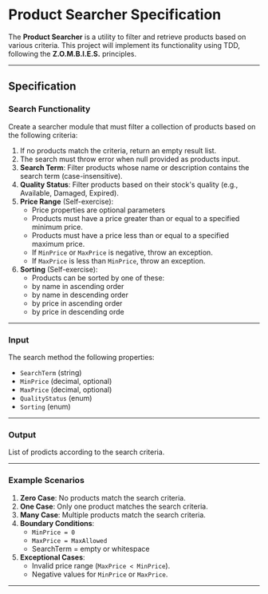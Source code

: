 # Product Searcher Specification

The **Product Searcher** is a utility to filter and retrieve products based on various criteria. This project will implement its functionality using TDD, following the **Z.O.M.B.I.E.S.** principles.

---

## Specification

### **Search Functionality**

Create a searcher module that must filter a collection of products based on the following criteria:

1. If no products match the criteria, return an empty result list.
1. The search must throw error when null provided as products input.
1. **Search Term**: Filter products whose name or description contains the search term (case-insensitive).
1. **Quality Status**: Filter products based on their stock's quality (e.g., Available, Damaged, Expired).
1. **Price Range** (Self-exercise):
   - Price properties are optional parameters
   - Products must have a price greater than or equal to a specified minimum price.
   - Products must have a price less than or equal to a specified maximum price.
   - If `MinPrice` or `MaxPrice` is negative, throw an exception.
   - If `MaxPrice` is less than `MinPrice`, throw an exception.
1. **Sorting** (Self-exercise):
   - Products can be sorted by one of these:
   - by name in ascending order
   - by name in descending order
   - by price in ascending order
   - by price in descending orde

---

### **Input**

The search method the following properties:

- `SearchTerm` (string)
- `MinPrice` (decimal, optional)
- `MaxPrice` (decimal, optional)
- `QualityStatus` (enum)
- `Sorting` (enum)

---

### **Output**

List of prodicts according to the search criteria.

---

### **Example Scenarios**

1. **Zero Case**: No products match the search criteria.
2. **One Case**: Only one product matches the search criteria.
3. **Many Case**: Multiple products match the search criteria.
4. **Boundary Conditions**:
   - `MinPrice = 0`
   - `MaxPrice = MaxAllowed`
   - SearchTerm = empty or whitespace
5. **Exceptional Cases**:
   - Invalid price range (`MaxPrice < MinPrice`).
   - Negative values for `MinPrice` or `MaxPrice`.

---
